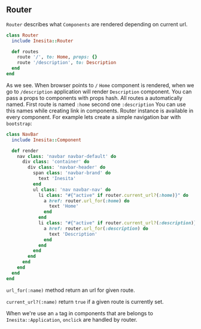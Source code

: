## Router

`Router` describes what `Components` are rendered depending on current url.

```ruby
class Router
  include Inesita::Router

  def routes
    route '/', to: Home, props: {}
    route '/description', to: Description
  end
end
```

As we see. When browser points to `/` `Home` component is rendered, when we go to `/description` application will render `Description` component.
You can pass a props to components with props hash.
All routes a automatically named. First route is named `:home` second one `:description`
You can use this names while creating link in components. Router instance is available in every component.
For example lets create a simple navigation bar with `bootstrap`:

```ruby
class NavBar
  include Inesita::Component

  def render
    nav class: 'navbar navbar-default' do
      div class: 'container' do
        div class: 'navbar-header' do
          span class: 'navbar-brand' do
            text 'Inesita'
          end
          ul class: 'nav navbar-nav' do
            li class: "#{"active" if router.current_url?(:home)}" do
              a href: router.url_for(:home) do
                text 'Home'
              end
            end
            li class: "#{"active" if router.current_url?(:description)}" do
              a href: router.url_for(:description) do
                text 'Description'
              end
            end
          end
        end
      end
    end
  end
end
```

`url_for(:name)` method return an url for given route.

`current_url?(:name)` return `true` if a given route is currently set.

When we're use an `a` tag in components that are belongs to `Inesita::Application`, `onclick` are handled by router.
